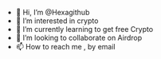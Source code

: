 - 👋 Hi, I’m @Hexagithub
- 👀 I’m interested in crypto
- 🌱 I’m currently learning to get free Crypto
- 💞️ I’m looking to collaborate on Airdrop
- 📫 How to reach me , by email

<!---
Hexagithub/Hexagithub is a ✨ special ✨ repository because its `README.md` (this file) appears on your GitHub profile.
You can click the Preview link to take a look at your changes.
--->
